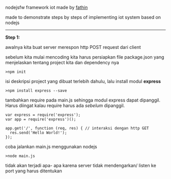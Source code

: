 nodejsfw framework iot made by [fathin](about.me/fathinluqman)

made to demonstrate steps by steps of implementing iot system based on nodejs

--------

**Step 1:**

awalnya kita buat server merespon http POST request dari client


sebelum kita mulai mencoding kita harus persiapkan file package.json yang menjelaskan tentang project kita dan dependency nya

```
>npm init
```
isi deskripsi project yang dibuat terlebih dahulu, lalu install modul **express**

```
>npm install express --save
```

tambahkan require pada main.js
sehingga modul express dapat dipanggil. Harus diingat kalau require harus ada *sebelum* dipanggil.
```
var express = require('express');
var app = require('express')();

app.get('/', function (req, res) { // interaksi dengan http GET
  res.send('Hello World!');
});
```
coba jalankan main.js menggunakan nodejs

```
>node main.js
```
tidak akan terjadi apa- apa karena server tidak mendengarkan/ listen ke port yang harus ditentukan
